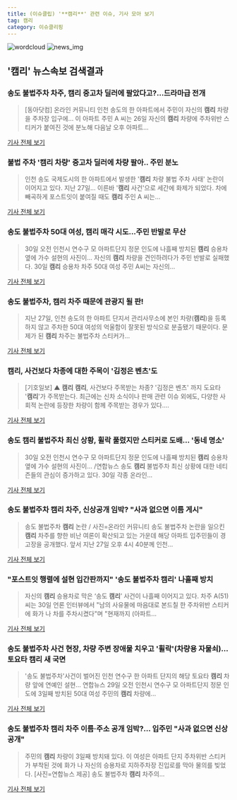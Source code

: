 ```yaml
---
title: (이슈클립) '**캠리**' 관련 이슈, 기사 모아 보기
tag: 캠리
category: 이슈클리핑
---
```

![wordcloud](https://s3.ap-northeast-2.amazonaws.com/lyrics101-wordcloud/2018-08-30-1535621210.png)
![news_img](https://user-images.githubusercontent.com/42597476/44507050-1206f400-a6e4-11e8-8d98-7ffbfebb353f.png)
## **'**캠리**'** 뉴스속보 검색결과
### 송도 불법주차 차주, **캠리** 중고차 딜러에 팔았다고?…드라마급 전개

>[동아닷컴] 온라인 커뮤니티 인천 송도의 한 아파트에서 주민이 자신의 **캠리** 차량을 주차장 입구에... 이 아파트 주민 A 씨는 26일 자신의 **캠리** 차량에 주차위반 스티커가 붙여진 것에 분노해 다음날 오후 아파트...

<a href="http://news.donga.com/3/all/20180830/91751559/2" target="_blank">기사 전체 보기</a>

### 불법 주차 '**캠리** 차량' 중고차 딜러에 차량 팔아.. 주민 분노

>인천 송도 국제도시의 한 아파트에서 발생한 '**캠리** 차량 불법 주차 사태' 논란이 이어지고 있다. 지난 27일... 이른바 '**캠리** 사건'으로 세간에 화제가 되었다. 차에 빼곡하게 포스트잇이 붙여질 때도 **캠리** 주인 A 씨는...

<a href="http://www.ytn.co.kr/_ln/0103_201808301510064322" target="_blank">기사 전체 보기</a>

### 송도 불법주차 50대 여성, **캠리** 매각 시도…주민 반발로 무산

>30일 오전 인천시 연수구 모 아파트단지 정문 인도에 나흘째 방치된 **캠리** 승용차 옆에 가수 설현의 사진이... 자신의 **캠리** 차량을 견인하려다가 주민 반발로 실패했다. 30일 **캠리** 승용차 차주 50대 여성 주민 A씨는 자신의...

<a href="http://news.hankyung.com/article/2018083044577" target="_blank">기사 전체 보기</a>

### 송도 불법주차, **캠리** 차주 때문에 관광지 될 판!

>지난 27일, 인천 송도의 한 아파트 단지서 관리사무소에 본인 차량(**캠리**)을 등록하지 않고 주차한 50대 여성의 억울함이 잘못된 방식으로 분출됐기 때문이다. 문제가 된 **캠리** 차주는 불법주차 스티커가...

<a href="http://www.ilyosisa.co.kr/news/articleView.html?idxno=151307" target="_blank">기사 전체 보기</a>

### **캠리**, 사건보다 차종에 대한 주목이 '김정은 벤츠'도

>[기호일보] ▲ **캠리** **캠리**, 사건보다 주목받는 차종? '김정은 벤츠' 까지 도요타 '**캠리**'가 주목받는다. 최근에는 신차 소식이나 판매 관련 이슈 외에도, 다양한 사회적 논란에 등장한 차량이 함께 주목받는 경우가 있다....

<a href="http://www.kihoilbo.co.kr/?mod=news&act=articleView&idxno=766569" target="_blank">기사 전체 보기</a>

### 송도 **캠리** 불법주차 최신 상황, 휠락 풀렸지만 스티커로 도배… '동네 명소'

>30일 오전 인천시 연수구 모 아파트단지 정문 인도에 나흘째 방치된 **캠리** 승용차 옆에 가수 설현의 사진이... /연합뉴스  송도 **캠리** 불법주차 최신 상황에 대한 네티즌들의 관심이 증가하고 있다. 30일 각종 온라인...

<a href="http://www.kyeongin.com/main/view.php?key=20180830001730208" target="_blank">기사 전체 보기</a>

### 송도 불법주차 **캠리** 차주, 신상공개 임박? "사과 없으면 이름 게시"

>송도 불법주차 **캠리** 논란 / 사진=온라인 커뮤니티 송도 불법주차 논란을 일으킨 **캠리** 차주를 향한 비난 여론이 확산되고 있는 가운데 해당 아파트 입주민들이 경고장을 공개했다. 앞서 지난 27일 오후 4시 40분께 인천...

<a href="http://sports.hankooki.com/lpage/sisa/201808/sp20180830141604137040.htm" target="_blank">기사 전체 보기</a>

### "포스트잇 행렬에 설현 입간판까지" '송도 불법주차 **캠리**' 나흘째 방치

>자신의 **캠리** 승용차로 막은 ‘송도 **캠리**’ 사건이 나흘째 이어지고 있다. 차주 A(51)씨는 30일 언론 인터뷰에서 "남의 사유물에 마음대로 본드칠 한 주차위반 스티커에 화가 나 차를 주차시켰다"며 "현재까지 (아파트...

<a href="http://news.chosun.com/site/data/html_dir/2018/08/30/2018083003114.html?utm_source=naver&utm_medium=original&utm_campaign=news" target="_blank">기사 전체 보기</a>

### 송도 불법주차 사건 현장, 차량 주변 장애물 치우고 '휠락'(차량용 자물쇠)… 토요타 **캠리** 새 국면

>'송도 불법주차'사건이 벌어진 인천 연수구 한 아파트 단지의 해당 토요타 **캠리** 차량 앞에 연예인 설현... 연합뉴스 29일 오전 인천시 연수구 모 아파트단지 정문 인도에 3일째 방치된 50대 여성 주민의 **캠리** 차량에...

<a href="http://news.imaeil.com/ITCar/2018083016142026089" target="_blank">기사 전체 보기</a>

### 송도 불법주차 **캠리** 차주 이름·주소 공개 임박?… 입주민 "사과 없으면 신상공개"

>주민의 **캠리** 차량이 3일째 방치돼 있다. 이 여성은 아파트 단지 주차위반 스티커가 부착된 것에 화가 나 자신의 승용차로 지하주차장 진입로를 막아 물의를 빚었다. [사진=연합뉴스 제공] 송도 불법주차 **캠리** 차주의...

<a href="http://www.ajunews.com/view/20180830161947568" target="_blank">기사 전체 보기</a>


